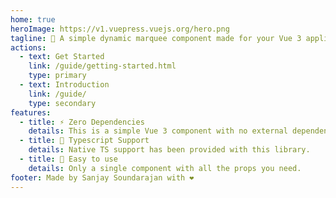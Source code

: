 ```yaml
---
home: true
heroImage: https://v1.vuepress.vuejs.org/hero.png
tagline: 🌟 A simple dynamic marquee component made for your Vue 3 applications
actions:
  - text: Get Started
    link: /guide/getting-started.html
    type: primary
  - text: Introduction
    link: /guide/
    type: secondary
features:
  - title: ⚡ Zero Dependencies
    details: This is a simple Vue 3 component with no external dependencies. All the styling is done with pure CSS.
  - title: 🌠 Typescript Support
    details: Native TS support has been provided with this library.
  - title: 🙌 Easy to use
    details: Only a single component with all the props you need.
footer: Made by Sanjay Soundarajan with ❤️
---
```

